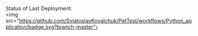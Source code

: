 Status of Last Deployment: <br>
<img src="https://github.com/SviatoslavKovalchuk/PetTest/workflows/Python_application/badge.svg?branch-master"›<br>
